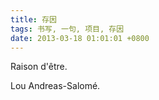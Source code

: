 ```yaml
---
title: 存因
tags: 书写, 一句, 项目, 存因
date: 2013-03-18 01:01:01 +0800
---
```



Raison d'être.

Lou Andreas-Salomé.


